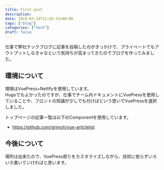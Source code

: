 ```yaml
---
title: First post
description:
date: 2019-03-24T22:03:23+09:00
tags: ["blog"]
categories: ["tech"]
draft: false
---
```


仕事で弊社テックブログに記事を投稿したのがきっかけで、プライベートでもアウトプットしなきゃなという気持ちが高まってきたのでブログを作ってみました。

## 環境について

環境はVuePress+Netlifyを使用しています。<br>
Hugoでもよかったのですが、仕事でチーム内ドキュメントにVuePressを使用していることや、フロントの知識が少しでも付けばという思いでVuePressを選択しました。<br>

トップページの記事一覧は以下のComponentを使用しています。

* <https://github.com/grimoh/vue-articlelist>

## 今後について

 場所は出来たので、VuePress周りをカスタマイズしながら、技術に依らずいろいろ書いていければと思います。
